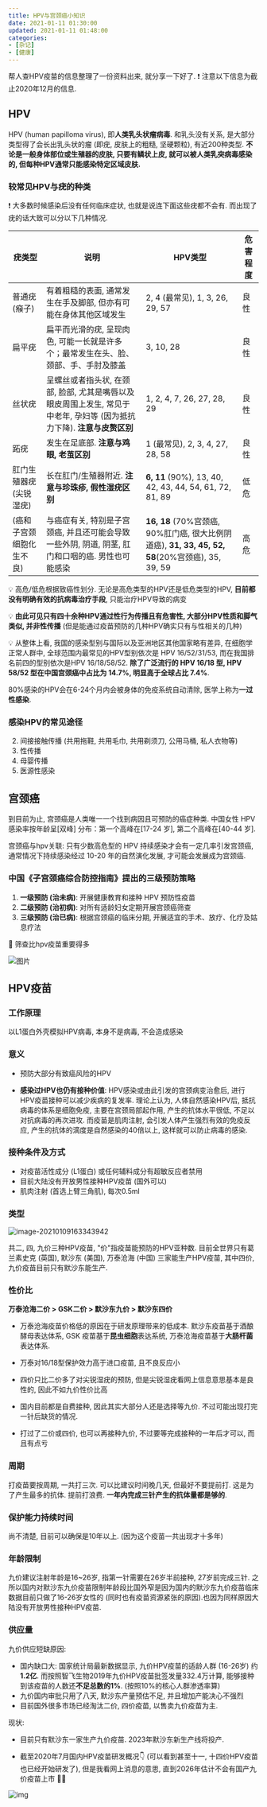 ```yaml
---
title: HPV与宫颈癌小知识
date: 2021-01-11 01:30:00
updated: 2021-01-11 01:48:00
categories:
- [杂记]
- [健康]
---
```


帮人查HPV疫苗的信息整理了一份资料出来, 就分享一下好了. ❗ 注意以下信息为截止2020年12月的信息.

<!-- More -->

## HPV

HPV (human papilloma virus), 即**人类乳头状瘤病毒**. 和乳头没有关系, 是大部分类型得了会长出乳头状的瘤 (即疣, 皮肤上的粗糙, 坚硬颗粒), 有近200种类型. **不论是一般身体部位或生殖器的皮肤, 只要有鳞状上皮, 就可以被人类乳突病毒感染的, 但每种HPV通常只能感染特定区域皮肤.**

### 较常见HPV与疣的种类

❗ 大多数时候感染后没有任何临床症状, 也就是说连下面这些疣都不会有. 而出现了疣的话大致可以分以下几种情况.

| 疣类型                   | 说明                                                         | HPV类型                                                      | 危害程度 |
| ------------------------ | ------------------------------------------------------------ | ------------------------------------------------------------ | -------- |
| 普通疣 (瘊子)            | 有着粗糙的表面, 通常发生在手及脚部, 但亦有可能在身体其他区域发生 | 2, 4 (最常见), 1, 3, 26, 29, 57                              | 良性     |
| 扁平疣                   | 扁平而光滑的疣, 呈现肉色, 可能一长就是许多个；最常发生在头、脸、颈部、手、手肘及膝盖 | 3, 10, 28                                                    | 良性     |
| 丝状疣                   | 呈螺丝或者指头状, 在颈部, 脸部, 尤其是嘴唇以及眼皮周围上发生, 常见于中老年, 孕妇等 (因为抵抗力下降). **注意与皮赘区别** | 1, 2, 4, 7, 26, 27, 28, 29                                   | 良性     |
| 跖疣                     | 发生在足底部. **注意与鸡眼, 老茧区别**                       | 1 (最常见), 2, 3, 4, 27, 28, 58                              | 良性     |
| 肛门生殖器疣 (尖锐湿疣)  | 长在肛门/生殖器附近. **注意与珍珠疹, 假性湿疣区别**          | **6, 11** (90%), 13, 40, 42, 43, 44, 54, 61, 72, 81, 89      | 低危     |
| (癌和子宫颈细胞化生不良) | 与癌症有关, 特别是子宫颈癌, 并且还可能会导致一些外阴, 阴道, 阴茎, 肛门和口咽的癌. 男性也可能感染 | **16, 18** (70%宫颈癌, 90%肛门癌, 很大比例阴道癌), **31, 33, 45, 52, 58**(20%宫颈癌), 35, 39, 59 | 高危     |

💡 高危/低危根据致癌性划分. 无论是高危类型的HPV还是低危类型的HPV, **目前都没有明确有效的抗病毒治疗手段**, 只能治疗HPV导致的病变

💡 **由此可见只有四十余种HPV通过性行为传播且有危害性, 大部分HPV性质和脚气类似, 并非性传播** (但是能通过疫苗预防的几种HPV确实只有与性相关的几种)

💡 从整体上看, 我国的感染型别与国际以及亚洲地区其他国家略有差异, 在细胞学正常人群中, 全球范围内最常见的HPV型别依次是 HPV 16/52/31/53, 而在我国排名前四的型别依次是HPV 16/18/58/52. **除了广泛流行的 HPV 16/18 型, HPV 58/52 型在中国宫颈癌中占比为 14.7%, 明显高于全球占比  7.4%**.

80%感染的HPV会在6-24个月内会被身体的免疫系统自动清除, 医学上称为**一过性感染**.

### 感染HPV的常见途径

2. 间接接触传播 (共用拖鞋, 共用毛巾, 共用剃须刀, 公用马桶, 私人衣物等)
2. 性传播
3. 母婴传播
4. 医源性感染

## 宫颈癌

到目前为止, 宫颈癌是人类唯一一个找到病因且可预防的癌症种类. 中国女性 HPV 感染率按年龄呈[双峰] 分布：第一个高峰在[17-24 岁], 第二个高峰在[40-44 岁].

宫颈癌与hpv关联: 只有少数高危型的 HPV 持续感染才会有一定几率引发宫颈癌, 通常情况下持续感染经过 10-20 年的自然演化发展, 才可能会发展成为宫颈癌.

### 中国《子宫颈癌综合防控指南》提出的三级预防策略

1. **一级预防 (治未病)**: 开展健康教育和接种 HPV 预防性疫苗
2. **二级预防 (治初病)**: 对所有适龄妇女定期开展宫颈癌筛查
3. **三级预防 (治已病)**: 根据宫颈癌的临床分期, 开展适宜的手术、放疗、化疗及姑息疗法

🌟 筛查比hpv疫苗重要得多

![图片](HPV与宫颈癌小知识/screening.jpg)

## HPV疫苗

### 工作原理

以L1蛋白外壳模拟HPV病毒, 本身不是病毒, 不会造成感染

### 意义

- 预防大部分有致癌风险的HPV

- **感染过HPV也仍有接种价值**: HPV感染或由此引发的宫颈病变治愈后, 进行HPV疫苗接种可以减少疾病的复发率. 理论上认为, 人体自然感染HPV后, 抵抗病毒的体系是细胞免疫, 主要在宫颈局部起作用, 产生的抗体水平很低, 不足以对抗病毒的再次进攻. 而疫苗是肌肉注射, 会引发人体产生强烈有效的免疫反应, 产生的抗体的滴度是自然感染的40倍以上, 这样就可以防止病毒的感染.


### 接种条件及方式

- 对疫苗活性成分 (L1蛋白) 或任何辅料成分有超敏反应者禁用
- 目前大陆没有开放男性接种HPV疫苗 (国外可以)
- 肌肉注射 (首选上臂三角肌), 每次0.5ml

### 类型

![image-20210109163343942](HPV与宫颈癌小知识/types.png)

共二, 四, 九价三种HPV疫苗, "价"指疫苗能预防的HPV亚种数. 目前全世界只有葛兰素史克 (英国), 默沙东 (美国), 万泰沧海 (中国) 三家能生产HPV疫苗, 其中四价, 九价疫苗目前只有默沙东能生产.

### 性价比

**万泰沧海二价 > GSK二价 > 默沙东九价 > 默沙东四价**

- 万泰沧海疫苗价格低的原因在于研发原理带来的低成本. 默沙东疫苗基于酒酿酵母表达体系, GSK 疫苗基于**昆虫细胞**表达系统, 万泰沧海疫苗基于**大肠杆菌**表达体系.

- 万泰对16/18型保护效力高于进口疫苗, 且不良反应小
- 四价只比二价多了对尖锐湿疣的预防, 但是尖锐湿疣看网上信息意思基本是良性的, 因此不如九价性价比高

- 国内目前都是自费接种, 因此其实大部分人还是选择等九价. 不过可能出现打完一针后缺货的情况.
- 打过了二价或四价, 也可以再接种九价, 不过要等完成接种的一年后才可以, 而且有点亏

### 周期

打疫苗要按周期, 一共打三次. 可以比建议时间晚几天, 但最好不要提前打. 这是为了产生最多的抗体. 提前打浪费. **一年内完成三针产生的抗体量都是够的**.

### 保护能力持续时间

尚不清楚, 目前可以确保是10年以上. (因为这个疫苗一共出现才十多年)

### 年龄限制

九价建议注射年龄是16~26岁, 指第一针需要在26岁半前接种, 27岁前完成三针. 之所以国内对默沙东九价疫苗限制年龄段比国外窄是因为国内的默沙东九价疫苗临床数据目前只做了16-26岁女性的  (同时也有疫苗资源紧张的原因).也因为同样原因大陆没有开放男性接种HPV疫苗.

### 供应量

九价供应短缺原因:

- 国内缺口大: 国家统计局最新数据显示, 九价HPV疫苗的适龄人群 (16-26岁) 约**1.2亿**. 而按照智飞生物2019年九价HPV疫苗批签发量332.4万计算, 能够接种到该疫苗的人数还**不足总数的1%**. (按照10%的核心人群渗透率算)
- 九价国内审批只用了八天, 默沙东产量预估不足, 并且增加产能决心不强烈
- 目前国外很多市场已经淘汰二价, 四价疫苗, 以售卖九价疫苗为主.

现状:

- 目前只有默沙东一家生产九价疫苗. 2023年默沙东新生产线将投产.

- 截至2020年7月国内HPV疫苗研发概况👇 (可以看到甚至十一, 十四价HPV疫苗也已经开始研发了), 但是我看网上消息的意思, 直到2026年估计不会有国产九价疫苗上市 🤦‍♂ ️

![img](HPV与宫颈癌小知识/outline.jpeg)

